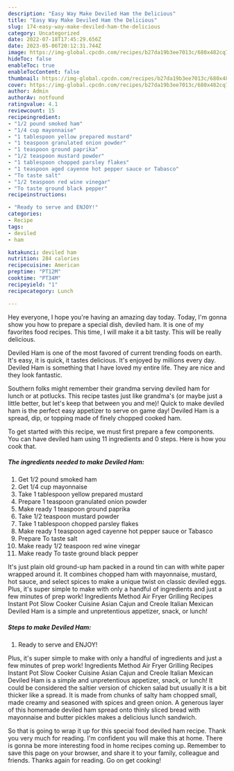 ```yaml
---
description: "Easy Way Make Deviled Ham the Delicious"
title: "Easy Way Make Deviled Ham the Delicious"
slug: 174-easy-way-make-deviled-ham-the-delicious
category: Uncategorized
date: 2022-07-18T17:45:29.656Z
date: 2023-05-06T20:12:31.744Z
image: https://img-global.cpcdn.com/recipes/b27da19b3ee7013c/680x482cq70/deviled-ham-recipe-main-photo.jpg
hideToc: false
enableToc: true
enableTocContent: false
thumbnail: https://img-global.cpcdn.com/recipes/b27da19b3ee7013c/680x482cq70/deviled-ham-recipe-main-photo.jpg
cover: https://img-global.cpcdn.com/recipes/b27da19b3ee7013c/680x482cq70/deviled-ham-recipe-main-photo.jpg
author: Admin
authorAv: notfound
ratingvalue: 4.1
reviewcount: 15
recipeingredient:
- "1/2 pound smoked ham"
- "1/4 cup mayonnaise"
- "1 tablespoon yellow prepared mustard"
- "1 teaspoon granulated onion powder"
- "1 teaspoon ground paprika"
- "1/2 teaspoon mustard powder"
- "1 tablespoon chopped parsley flakes"
- "1 teaspoon aged cayenne hot pepper sauce or Tabasco"
- "To taste salt"
- "1/2 teaspoon red wine vinegar"
- "To taste ground black pepper"
recipeinstructions:

- "Ready to serve and ENJOY!"
categories:
- Recipe
tags:
- deviled
- ham

katakunci: deviled ham 
nutrition: 284 calories
recipecuisine: American
preptime: "PT12M"
cooktime: "PT34M"
recipeyield: "1"
recipecategory: Lunch

---
```



Hey everyone, I hope you're having an amazing day today. Today, I'm gonna show you how to prepare a special dish, deviled ham. It is one of my favorites food recipes. This time, I will make it a bit tasty. This will be really delicious.

Deviled Ham is one of the most favored of current trending foods on earth. It's easy, it is quick, it tastes delicious. It's enjoyed by millions every day. Deviled Ham is something that I have loved my entire life. They are nice and they look fantastic.

Southern folks might remember their grandma serving deviled ham for lunch or at potlucks. This recipe tastes just like grandma&#39;s (or maybe just a little better, but let&#39;s keep that between you and me)! Quick to make deviled ham is the perfect easy appetizer to serve on game day! Deviled Ham is a spread, dip, or topping made of finely chopped cooked ham.


To get started with this recipe, we must first prepare a few components. You can have deviled ham using 11 ingredients and 0 steps. Here is how you cook that.

<!--inarticleads1-->

##### The ingredients needed to make Deviled Ham:

1. Get 1/2 pound smoked ham
1. Get 1/4 cup mayonnaise
1. Take 1 tablespoon yellow prepared mustard
1. Prepare 1 teaspoon granulated onion powder
1. Make ready 1 teaspoon ground paprika
1. Take 1/2 teaspoon mustard powder
1. Take 1 tablespoon chopped parsley flakes
1. Make ready 1 teaspoon aged cayenne hot pepper sauce or Tabasco
1. Prepare To taste salt
1. Make ready 1/2 teaspoon red wine vinegar
1. Make ready To taste ground black pepper


It&#39;s just plain old ground-up ham packed in a round tin can with white paper wrapped around it. It combines chopped ham with mayonnaise, mustard, hot sauce, and select spices to make a unique twist on classic deviled eggs. Plus, it&#39;s super simple to make with only a handful of ingredients and just a few minutes of prep work! Ingredients Method Air Fryer Grilling Recipes Instant Pot Slow Cooker Cuisine Asian Cajun and Creole Italian Mexican Deviled Ham is a simple and unpretentious appetizer, snack, or lunch! 

<!--inarticleads2-->

##### Steps to make Deviled Ham:


1. Ready to serve and ENJOY!

Plus, it&#39;s super simple to make with only a handful of ingredients and just a few minutes of prep work! Ingredients Method Air Fryer Grilling Recipes Instant Pot Slow Cooker Cuisine Asian Cajun and Creole Italian Mexican Deviled Ham is a simple and unpretentious appetizer, snack, or lunch! It could be considered the saltier version of chicken salad but usually it is a bit thicker like a spread. It is made from chunks of salty ham chopped small, made creamy and seasoned with spices and green onion. A generous layer of this homemade deviled ham spread onto thinly sliced bread with mayonnaise and butter pickles makes a delicious lunch sandwich. 

So that is going to wrap it up for this special food deviled ham recipe. Thank you very much for reading. I'm confident you will make this at home. There is gonna be more interesting food in home recipes coming up. Remember to save this page on your browser, and share it to your family, colleague and friends. Thanks again for reading. Go on get cooking!
